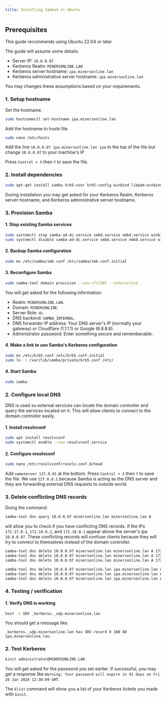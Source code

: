 ```yaml
---
title: Installing Samba4 on Ubuntu
---
```


## Prerequisites

This guide recommends using Ubuntu 22.04 or later.

The guide will assume some details:

- Server IP: `10.0.0.97`
- Kerberos Realm: `MINERSONLINE.LAN`
- Kerberos server hostname: `ipa.minersonline.lan`
- Kerberos administrative server hostname: `ipa.minersonline.lan`

You may changes these assumptions based on your requirements.

### 1. Setup hostname

Set the hostname.

```bash
sudo hostnamectl set-hostname ipa.minersonline.lan
```

Add the hostname to hosts file.

```bash
sudo nano /etc/hosts
```

Add the line `10.0.0.97 ipa.minersonline.lan ipa` to the top of the file but change `10.0.0.97` to your machine's IP

Press `Control + X` then `Y` to save the file.

### 2. Install dependencies

```bash
sudo apt-get install samba krb5-user krb5-config winbind libpam-winbind libnss-winbind
```

During installation you may get asked for your Kerberos Realm, Kerberos server hostname, and Kerberos administrative server hostname.

### 3. Provision Samba

#### 1. Stop existing Samba services

```bash
sudo systemctl stop samba-ad-dc.service smbd.service nmbd.service winbind.service
sudo systemctl disable samba-ad-dc.service smbd.service nmbd.service winbind.service
```

#### 2. Backup Samba configuration

```bash
sudo mv /etc/samba/smb.conf /etc/samba/smb.conf.initial
```

#### 3. Reconfigure Samba

```bash
sudo samba-tool domain provision --use-rfc2307 --interactive
```

You will get asked for the following information:

- Realm: `MINERSONLINE.LAN`.
- Domain: `MINERSONLINE`.
- Server Role: `dc`.
- DNS backend: `SAMBA_INTERNAL`.
- DNS forwarder IP address: Your DNS server's IP (normally your gateway) or Cloudflare (1.1.1.1) or Google (8.8.8.8).
- Administrator password: Enter something secure and rememberable.

#### 4. Make a link to use Samba's Kerberos configuration

```bash
sudo mv /etc/krb5.conf /etc/krb5.conf.initial
sudo ln -s /var/lib/samba/private/krb5.conf /etc/
```

#### 4. Start Samba

```bash
sudo samba
```

### 2. Configure local DNS

DNS is used so external services can locate the domain controller and query the services located on it. This will allow clients to connect to the domain controller easily.

#### 1. Install resolvconf

```bash
sudo apt install resolvconf
sudo systemctl enable --now resolvconf.service
```

#### 2. Configure resolvconf

```bash
sudo nano /etc/resolvconf/resolv.conf.d/head
```

Add `nameserver 127.0.01` at the bottom. Press `Control + X` then `Y` to save the file.
We use `127.0.0.1` because Samba is acting as the DNS server and they are forwarding external DNS requests to outside world.

### 3. Delete conflicting DNS records

Doing the command:

```bash
samba-tool dns query 10.0.0.97 minersonline.lan minersonline.lan A
```

will allow you to check if you have conflicting DNS records. If the IPs `172.17.0.1`, `172.19.0.1`, and `172.18.0.1` appear above the server's ipa `10.0.0.97`. These conflicting records will confuse clients because they will try to connect to themselves instead of the domain controller.

```bash
samba-tool dns delete 10.0.0.97 minersonline.lan minersonline.lan A 172.17.0.1
samba-tool dns delete 10.0.0.97 minersonline.lan minersonline.lan A 172.19.0.1
samba-tool dns delete 10.0.0.97 minersonline.lan minersonline.lan A 172.18.0.1

samba-tool dns delete 10.0.0.97 minersonline.lan ipa.minersonline.lan A 172.17.0.1
samba-tool dns delete 10.0.0.97 minersonline.lan ipa.minersonline.lan A 172.19.0.1
samba-tool dns delete 10.0.0.97 minersonline.lan ipa.minersonline.lan A 172.18.0.1
```

### 4. Testing / verification

#### 1. Verify DNS is working

```bash
host -t SRV _kerberos._udp.minersonline.lan
```

You should get a message like:

```text
_kerberos._udp.minersonline.lan has SRV record 0 100 88 ipa.minersonline.lan.
```

### 2. Test Kerberos

```bash
kinit administrator@MINERSONLINE.LAN
```

You will get asked for the password you set earlier. If successful, you may get a response like `Warning: Your password will expire in 41 days on Fri 26 Jan 2024 12:30:09 GMT`.

The `klist` command will show you a list of your Kerberos tickets you made with `kinit`.
